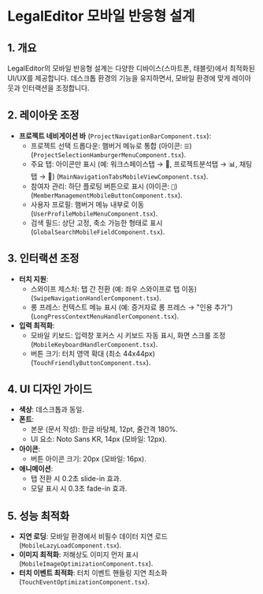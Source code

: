 # LegalEditor 모바일 반응형 설계

## 1. 개요
LegalEditor의 모바일 반응형 설계는 다양한 디바이스(스마트폰, 태블릿)에서 최적화된 UI/UX를 제공합니다. 데스크톱 환경의 기능을 유지하면서, 모바일 환경에 맞게 레이아웃과 인터랙션을 조정합니다.

## 2. 레이아웃 조정
- **프로젝트 네비게이션 바** (`ProjectNavigationBarComponent.tsx`):
  - 프로젝트 선택 드롭다운: 햄버거 메뉴로 통합 (아이콘: `☰`) (`ProjectSelectionHamburgerMenuComponent.tsx`).
  - 주요 탭: 아이콘만 표시 (예: 워크스페이스탭 → 📝, 프로젝트분석탭 → 📊, 채팅탭 → 💬) (`MainNavigationTabsMobileViewComponent.tsx`).
  - 참여자 관리: 하단 플로팅 버튼으로 표시 (아이콘: `👥`) (`MemberManagementMobileButtonComponent.tsx`).
  - 사용자 프로필: 햄버거 메뉴 내부로 이동 (`UserProfileMobileMenuComponent.tsx`).
  - 검색 필드: 상단 고정, 축소 가능한 형태로 표시 (`GlobalSearchMobileFieldComponent.tsx`).

## 3. 인터랙션 조정
- **터치 지원**:
  - 스와이프 제스처: 탭 간 전환 (예: 좌우 스와이프로 탭 이동) (`SwipeNavigationHandlerComponent.tsx`).
  - 롱 프레스: 컨텍스트 메뉴 표시 (예: 증거자료 롱 프레스 → "인용 추가") (`LongPressContextMenuHandlerComponent.tsx`).
- **입력 최적화**:
  - 모바일 키보드: 입력창 포커스 시 키보드 자동 표시, 화면 스크롤 조정 (`MobileKeyboardHandlerComponent.tsx`).
  - 버튼 크기: 터치 영역 확대 (최소 44x44px) (`TouchFriendlyButtonComponent.tsx`).

## 4. UI 디자인 가이드
- **색상**: 데스크톱과 동일.
- **폰트**:
  - 본문 (문서 작성): 한글 바탕체, 12pt, 줄간격 180%.
  - UI 요소: Noto Sans KR, 14px (모바일: 12px).
- **아이콘**:
  - 버튼 아이콘 크기: 20px (모바일: 16px).
- **애니메이션**:
  - 탭 전환 시 0.2초 slide-in 효과.
  - 모달 표시 시 0.3초 fade-in 효과.

## 5. 성능 최적화
- **지연 로딩**: 모바일 환경에서 비필수 데이터 지연 로드 (`MobileLazyLoadComponent.tsx`).
- **이미지 최적화**: 저해상도 이미지 먼저 표시 (`MobileImageOptimizationComponent.tsx`).
- **터치 이벤트 최적화**: 터치 이벤트 핸들링 지연 최소화 (`TouchEventOptimizationComponent.tsx`).